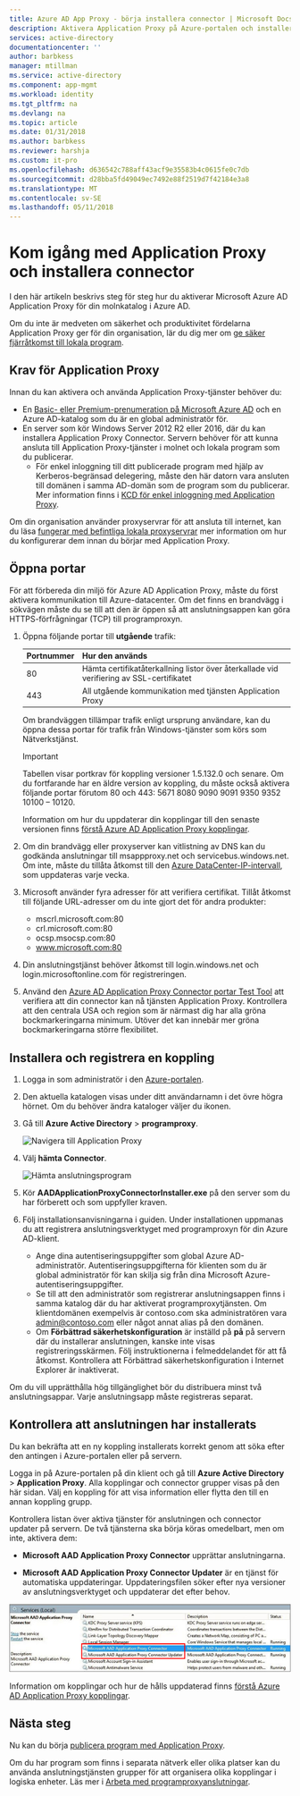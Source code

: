 ```yaml
---
title: Azure AD App Proxy - börja installera connector | Microsoft Docs
description: Aktivera Application Proxy på Azure-portalen och installera anslutningsverktyget för omvänd proxy.
services: active-directory
documentationcenter: ''
author: barbkess
manager: mtillman
ms.service: active-directory
ms.component: app-mgmt
ms.workload: identity
ms.tgt_pltfrm: na
ms.devlang: na
ms.topic: article
ms.date: 01/31/2018
ms.author: barbkess
ms.reviewer: harshja
ms.custom: it-pro
ms.openlocfilehash: d636542c788aff43acf9e35583b4c0615fe0c7db
ms.sourcegitcommit: d28bba5fd49049ec7492e88f2519d7f42184e3a8
ms.translationtype: MT
ms.contentlocale: sv-SE
ms.lasthandoff: 05/11/2018
---
```

# <a name="get-started-with-application-proxy-and-install-the-connector"></a>Kom igång med Application Proxy och installera connector
I den här artikeln beskrivs steg för steg hur du aktiverar Microsoft Azure AD Application Proxy för din molnkatalog i Azure AD.

Om du inte är medveten om säkerhet och produktivitet fördelarna Application Proxy ger för din organisation, lär du dig mer om [ge säker fjärråtkomst till lokala program](manage-apps/application-proxy.md).

## <a name="application-proxy-prerequisites"></a>Krav för Application Proxy
Innan du kan aktivera och använda Application Proxy-tjänster behöver du:

* En [Basic- eller Premium-prenumeration på Microsoft Azure AD](active-directory-editions.md) och en Azure AD-katalog som du är en global administratör för.
* En server som kör Windows Server 2012 R2 eller 2016, där du kan installera Application Proxy Connector. Servern behöver för att kunna ansluta till Application Proxy-tjänster i molnet och lokala program som du publicerar.
  * För enkel inloggning till ditt publicerade program med hjälp av Kerberos-begränsad delegering, måste den här datorn vara ansluten till domänen i samma AD-domän som de program som du publicerar. Mer information finns i [KCD för enkel inloggning med Application Proxy](active-directory-application-proxy-sso-using-kcd.md).

Om din organisation använder proxyservrar för att ansluta till internet, kan du läsa [fungerar med befintliga lokala proxyservrar](application-proxy-working-with-proxy-servers.md) mer information om hur du konfigurerar dem innan du börjar med Application Proxy.

## <a name="open-your-ports"></a>Öppna portar

För att förbereda din miljö för Azure AD Application Proxy, måste du först aktivera kommunikation till Azure-datacenter. Om det finns en brandvägg i sökvägen måste du se till att den är öppen så att anslutningsappen kan göra HTTPS-förfrågningar (TCP) till programproxyn.

1. Öppna följande portar till **utgående** trafik:

   | Portnummer | Hur den används |
   | --- | --- |
   | 80 | Hämta certifikatåterkallning listor över återkallade vid verifiering av SSL-certifikatet |
   | 443 | All utgående kommunikation med tjänsten Application Proxy |

   Om brandväggen tillämpar trafik enligt ursprung användare, kan du öppna dessa portar för trafik från Windows-tjänster som körs som Nätverkstjänst.

   > [!IMPORTANT]
   > Tabellen visar portkrav för koppling versioner 1.5.132.0 och senare. Om du fortfarande har en äldre version av koppling, du måste också aktivera följande portar förutom 80 och 443: 5671 8080 9090 9091 9350 9352 10100 – 10120.
   >
   >Information om hur du uppdaterar din kopplingar till den senaste versionen finns [förstå Azure AD Application Proxy kopplingar](application-proxy-understand-connectors.md#automatic-updates).

2. Om din brandvägg eller proxyserver kan vitlistning av DNS kan du godkända anslutningar till msappproxy.net och servicebus.windows.net. Om inte, måste du tillåta åtkomst till den [Azure DataCenter-IP-intervall](https://www.microsoft.com/download/details.aspx?id=41653), som uppdateras varje vecka.

3. Microsoft använder fyra adresser för att verifiera certifikat. Tillåt åtkomst till följande URL-adresser om du inte gjort det för andra produkter:
   * mscrl.microsoft.com:80
   * crl.microsoft.com:80
   * ocsp.msocsp.com:80
   * www.microsoft.com:80

4. Din anslutningstjänst behöver åtkomst till login.windows.net och login.microsoftonline.com för registreringen.

5. Använd den [Azure AD Application Proxy Connector portar Test Tool](https://aadap-portcheck.connectorporttest.msappproxy.net/) att verifiera att din connector kan nå tjänsten Application Proxy. Kontrollera att den centrala USA och region som är närmast dig har alla gröna bockmarkeringarna minimum. Utöver det kan innebär mer gröna bockmarkeringarna större flexibilitet.

## <a name="install-and-register-a-connector"></a>Installera och registrera en koppling
1. Logga in som administratör i den [Azure-portalen](https://portal.azure.com/).
2. Den aktuella katalogen visas under ditt användarnamn i det övre högra hörnet. Om du behöver ändra kataloger väljer du ikonen.
3. Gå till **Azure Active Directory** > **programproxy**.

   ![Navigera till Application Proxy](./media/active-directory-application-proxy-enable/app_proxy_navigate.png)

4. Välj **hämta Connector**.

   ![Hämta anslutningsprogram](./media/active-directory-application-proxy-enable/download_connector.png)

5. Kör **AADApplicationProxyConnectorInstaller.exe** på den server som du har förberett och som uppfyller kraven.
6. Följ installationsanvisningarna i guiden. Under installationen uppmanas du att registrera anslutningsverktyget med programproxyn för din Azure AD-klient.

   * Ange dina autentiseringsuppgifter som global Azure AD-administratör. Autentiseringsuppgifterna för klienten som du är global administratör för kan skilja sig från dina Microsoft Azure-autentiseringsuppgifter.
   * Se till att den administratör som registrerar anslutningsappen finns i samma katalog där du har aktiverat programproxytjänsten. Om klientdomänen exempelvis är contoso.com ska administratören vara admin@contoso.com eller något annat alias på den domänen.
   * Om **Förbättrad säkerhetskonfiguration** är inställd på **på** på servern där du installerar anslutningen, kanske inte visas registreringsskärmen. Följ instruktionerna i felmeddelandet för att få åtkomst. Kontrollera att Förbättrad säkerhetskonfiguration i Internet Explorer är inaktiverat.

Om du vill upprätthålla hög tillgänglighet bör du distribuera minst två anslutningsappar. Varje anslutningsapp måste registreras separat.

## <a name="test-that-the-connector-installed-correctly"></a>Kontrollera att anslutningen har installerats

Du kan bekräfta att en ny koppling installerats korrekt genom att söka efter den antingen i Azure-portalen eller på servern. 

Logga in på Azure-portalen på din klient och gå till **Azure Active Directory** > **Application Proxy**. Alla kopplingar och connector grupper visas på den här sidan. Välj en koppling för att visa information eller flytta den till en annan koppling grupp. 

Kontrollera listan över aktiva tjänster för anslutningen och connector updater på servern. De två tjänsterna ska börja köras omedelbart, men om inte, aktivera dem: 

   * **Microsoft AAD Application Proxy Connector** upprättar anslutningarna.

   * **Microsoft AAD Application Proxy Connector Updater** är en tjänst för automatiska uppdateringar. Uppdateringsfilen söker efter nya versioner av anslutningsverktyget och uppdaterar det efter behov.

   ![Application Proxy Connector-tjänster – skärmbild](./media/active-directory-application-proxy-enable/app_proxy_services.png)

Information om kopplingar och hur de hålls uppdaterad finns [förstå Azure AD Application Proxy kopplingar](application-proxy-understand-connectors.md).


## <a name="next-steps"></a>Nästa steg
Nu kan du börja [publicera program med Application Proxy](application-proxy-publish-azure-portal.md).

Om du har program som finns i separata nätverk eller olika platser kan du använda anslutningstjänsten grupper för att organisera olika kopplingar i logiska enheter. Läs mer i [Arbeta med programproxyanslutningar](active-directory-application-proxy-connectors-azure-portal.md).
